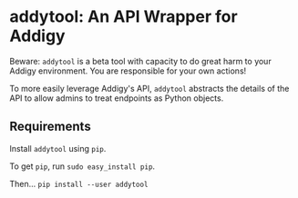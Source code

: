 # addytool: An API Wrapper for Addigy

Beware: `addytool` is a beta tool with capacity to do great harm to your Addigy environment. You are responsible for your own actions!

To more easily leverage Addigy's API, `addytool` abstracts the details of the API to allow admins to treat endpoints as Python objects.

## Requirements
Install `addytool` using `pip`.

To get `pip`, run `sudo easy_install pip`.

Then...
`pip install --user addytool`
